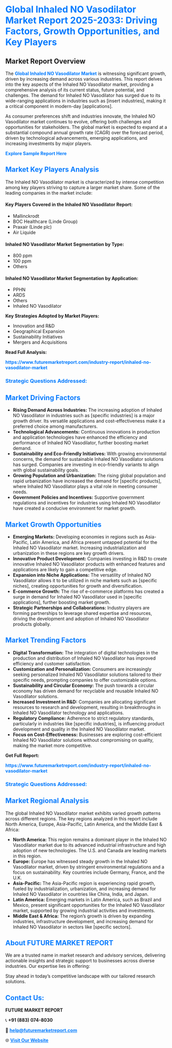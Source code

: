 <h1 style="color: #007BFF;">Global Inhaled NO Vasodilator Market Report 2025-2033: Driving Factors, Growth Opportunities, and Key Players</h1>

<section id="overview">
<h2>Market Report Overview</h2>
<p>The <a href="https://www.futuremarketreport.com/industry-report/inhaled-no-vasodilator-market" style="color: #007BFF; text-decoration: none;"><strong>Global Inhaled NO Vasodilator Market</strong></a> is witnessing significant growth, driven by increasing demand across various industries. This report delves into the key aspects of the Inhaled NO Vasodilator market, providing a comprehensive analysis of its current status, future potential, and challenges. The demand for Inhaled NO Vasodilator has surged due to its wide-ranging applications in industries such as [insert industries], making it a critical component in modern-day [applications].</p>
<p>As consumer preferences shift and industries innovate, the Inhaled NO Vasodilator market continues to evolve, offering both challenges and opportunities for stakeholders. The global market is expected to expand at a substantial compound annual growth rate (CAGR) over the forecast period, driven by technological advancements, emerging applications, and increasing investments by major players.</p>
</section>

<section id="overview">
<p><a href="https://www.futuremarketreport.com/request-sample/reportId=123212" style="color: #007BFF; text-decoration: none;"><strong>Explore Sample Report Here</strong></a></p>
</section>

<section id="key-players">
<h2 style="color: #007BFF;">Market Key Players Analysis</h2>
<p>The Inhaled NO Vasodilator market is characterized by intense competition among key players striving to capture a larger market share. Some of the leading companies in the market include:</p>
<h4>Key Players Covered in the Inhaled NO Vasodilator Report:</h4>
<ul><li>Mallinckrodt</li><li>BOC Healthcare (Linde Group)</li><li>Praxair (Linde plc)</li><li>Air Liquide</li></ul>
<h4>Inhaled NO Vasodilator Market Segmentation by Type:</h4>
<ul><li>800 ppm</li><li>100 ppm</li><li>Others</li></ul>

<h4>Inhaled NO Vasodilator Market Segmentation by Application:</h4>
<ul><li>PPHN</li><li>ARDS</li><li>Others</li><li>Inhaled NO Vasodilator</li></ul>
<p><strong>Key Strategies Adopted by Market Players:</strong></p>
<ul>
<li>Innovation and R&D</li>
<li>Geographical Expansion</li>
<li>Sustainability Initiatives</li>
<li>Mergers and Acquisitions</li>
</ul>
</section>

<section>
<p><strong>Read Full Analysis: </strong></p><a href="https://www.futuremarketreport.com/industry-report/inhaled-no-vasodilator-market" style="color: #007BFF; text-decoration: none;"><strong>https://www.futuremarketreport.com/industry-report/inhaled-no-vasodilator-market</strong></a>
<h3 style="color: #007BFF;">Strategic Questions Addressed:</h3>
</section>

<section id="driving-factors">
<h2 style="color: #007BFF;">Market Driving Factors</h2>
<ul>
<li><strong>Rising Demand Across Industries:</strong> The increasing adoption of Inhaled NO Vasodilator in industries such as [specific industries] is a major growth driver. Its versatile applications and cost-effectiveness make it a preferred choice among manufacturers.</li>
<li><strong>Technological Advancements:</strong> Continuous innovations in production and application technologies have enhanced the efficiency and performance of Inhaled NO Vasodilator, further boosting market demand.</li>
<li><strong>Sustainability and Eco-Friendly Initiatives:</strong> With growing environmental concerns, the demand for sustainable Inhaled NO Vasodilator solutions has surged. Companies are investing in eco-friendly variants to align with global sustainability goals.</li>
<li><strong>Growing Population and Urbanization:</strong> The rising global population and rapid urbanization have increased the demand for [specific products], where Inhaled NO Vasodilator plays a vital role in meeting consumer needs.</li>
<li><strong>Government Policies and Incentives:</strong> Supportive government regulations and incentives for industries using Inhaled NO Vasodilator have created a conducive environment for market growth.</li>
</ul>
</section>

<section id="growth-opportunities">
<h2 style="color: #007BFF;">Market Growth Opportunities</h2>
<ul>
<li><strong>Emerging Markets:</strong> Developing economies in regions such as Asia-Pacific, Latin America, and Africa present untapped potential for the Inhaled NO Vasodilator market. Increasing industrialization and urbanization in these regions are key growth drivers.</li>
<li><strong>Innovative Product Development:</strong> Companies investing in R&D to create innovative Inhaled NO Vasodilator products with enhanced features and applications are likely to gain a competitive edge.</li>
<li><strong>Expansion into Niche Applications:</strong> The versatility of Inhaled NO Vasodilator allows it to be utilized in niche markets such as [specific niches], creating opportunities for growth and diversification.</li>
<li><strong>E-commerce Growth:</strong> The rise of e-commerce platforms has created a surge in demand for Inhaled NO Vasodilator used in [specific applications], further boosting market growth.</li>
<li><strong>Strategic Partnerships and Collaborations:</strong> Industry players are forming partnerships to leverage shared expertise and resources, driving the development and adoption of Inhaled NO Vasodilator products globally.</li>
</ul>
</section>

<section id="trending-factors">
<h2 style="color: #007BFF;">Market Trending Factors</h2>
<ul>
<li><strong>Digital Transformation:</strong> The integration of digital technologies in the production and distribution of Inhaled NO Vasodilator has improved efficiency and customer satisfaction.</li>
<li><strong>Customization and Personalization:</strong> Consumers are increasingly seeking personalized Inhaled NO Vasodilator solutions tailored to their specific needs, prompting companies to offer customizable options.</li>
<li><strong>Sustainability and Circular Economy:</strong> The push towards a circular economy has driven demand for recyclable and reusable Inhaled NO Vasodilator solutions.</li>
<li><strong>Increased Investment in R&D:</strong> Companies are allocating significant resources to research and development, resulting in breakthroughs in Inhaled NO Vasodilator technology and applications.</li>
<li><strong>Regulatory Compliance:</strong> Adherence to strict regulatory standards, particularly in industries like [specific industries], is influencing product development and quality in the Inhaled NO Vasodilator market.</li>
<li><strong>Focus on Cost-Effectiveness:</strong> Businesses are exploring cost-efficient Inhaled NO Vasodilator solutions without compromising on quality, making the market more competitive.</li>
</ul>
</section>

<section>
<p><strong>Get Full Report: </strong></p><a href="https://www.futuremarketreport.com/industry-report/inhaled-no-vasodilator-market" style="color: #007BFF; text-decoration: none;"><strong>https://www.futuremarketreport.com/industry-report/inhaled-no-vasodilator-market</strong></a>
<h3 style="color: #007BFF;">Strategic Questions Addressed:</h3>
</section>


<section id="regional-analysis">
<h2 style="color: #007BFF;">Market Regional Analysis</h2>
<p>The global Inhaled NO Vasodilator market exhibits varied growth patterns across different regions. The key regions analyzed in this report include North America, Europe, Asia-Pacific, Latin America, and the Middle East & Africa:</p>
<ul>
<li><strong>North America:</strong> This region remains a dominant player in the Inhaled NO Vasodilator market due to its advanced industrial infrastructure and high adoption of new technologies. The U.S. and Canada are leading markets in this region.</li>
<li><strong>Europe:</strong> Europe has witnessed steady growth in the Inhaled NO Vasodilator market, driven by stringent environmental regulations and a focus on sustainability. Key countries include Germany, France, and the U.K.</li>
<li><strong>Asia-Pacific:</strong> The Asia-Pacific region is experiencing rapid growth, fueled by industrialization, urbanization, and increasing demand for Inhaled NO Vasodilator in countries like China, India, and Japan.</li>
<li><strong>Latin America:</strong> Emerging markets in Latin America, such as Brazil and Mexico, present significant opportunities for the Inhaled NO Vasodilator market, supported by growing industrial activities and investments.</li>
<li><strong>Middle East & Africa:</strong> The region’s growth is driven by expanding industries, infrastructure development, and increasing demand for Inhaled NO Vasodilator in sectors like [specific sectors].</li>
</ul>
</section>

<footer>
<h2 style="color: #007BFF;">About FUTURE MARKET REPORT</h2>
<p>We are a trusted name in market research and advisory services, delivering actionable insights and strategic support to businesses across diverse industries. Our expertise lies in offering:</p>

<p>Stay ahead in today’s competitive landscape with our tailored research solutions.</p>

<h2 style="color: #007BFF;">Contact Us:</h2>
<p><strong>FUTURE MARKET REPORT</strong></p>
<p>📞 <strong>+91 (883) 074-8030</strong></p>
<p>📧 <strong><a href="mailto:help@futuremarketreport.com" style="color: #007BFF;">help@futuremarketreport.com</a></strong></p>
<p>🌐 <strong><a href="https://www.futuremarketreport.com/" style="color: #007BFF;">Visit Our Website</a></strong></p>
</footer>